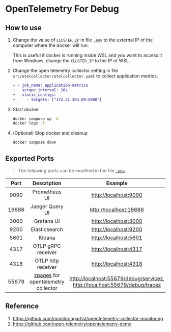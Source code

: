 # OpenTelemetry For Debug

## How to use

1. Change the value of `CLUSTER_IP` in file [`.env`](./.env) to the external IP of the computer where the docker will run.

    This is useful if docker is running inside WSL and you want to access it from Windows, change the `CLUSTER_IP` to the IP of WSL.

2. Change the open telemetry collector setting in file `src/otelcollector/otelcollector.yaml` to collect application metrics.

    ```diff
    + - job_name: application-metrics
    +   scrape_interval: 10s
    +   static_configs:
    +     - targets: ["172.31.203.89:5000"]
    ```

3. Start docker

    ```bash
    docker compose up -d
    docker logs -f
    ```

4. (Optional) Stop docker and cleanup

    ```bash
    docker compose down
    ```

## Exported Ports

> The following ports can be modified in the file [`.env`](./.env).

| Port | Description | Example |
| :--: | :---------: | :-----: |
| 9090 | Prometheus UI | <http://localhost:9090> |
| 16686 | Jaeger Query UI | <http://localhost:16686> |
| 3000 | Grafana UI | <http://localhost:3000> |
| 9200 | Elasticsearch | <http://localhost:9200> |
| 5601 | Kibana | <http://localhost:5601> |
| 4317 | OTLP gRPC receiver | <http://localhost:4317> |
| 4318 | OTLP http receiver | <http://localhost:4318> |
| 55679 | [zpages](https://github.com/open-telemetry/opentelemetry-collector/blob/main/extension/zpagesextension/README.md) for opentelemetry collector | <http://localhost:55679/debug/servicez>, <http://localhost:55679/debug/tracez> |

## Reference

1. <https://github.com/monitoringartist/opentelemetry-collector-monitoring>
1. <https://github.com/open-telemetry/opentelemetry-demo>
